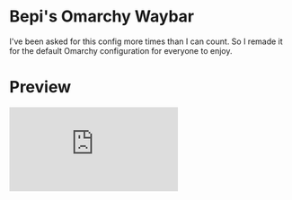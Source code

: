 # Bepi's Omarchy Waybar

I've been asked for this config more times than I can count. So I remade it for the default Omarchy configuration for everyone to enjoy.

# Preview
![Preview Image](https://0x0.st/KLTw.txt)
